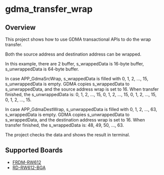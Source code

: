 # gdma_transfer_wrap

## Overview
This project shows how to use GDMA transactional APIs to do the wrap transfer.

Both the source address and destination address can be wrapped.

In this example, there are 2 buffer, s_wrappedData is 16-byte buffer,
s_unwrappedData is 64-byte buffer.

In case APP_GdmaSrcWrap, s_wrappedData is filled with 0, 1, 2, ..., 15,
s_unwrappedData is empty. GDMA copies s_wrappedData to s_unwrappedData, and the
source address wrap is set to 16. When transfer finished, the s_unwrappedData is:
0, 1, 2, ..., 15, 0, 1, 2, ..., 15, 0, 1, 2, ..., 15, 0, 1, 2, ..., 15.

In case APP_GdmaDestWrap, s_unwrappedData is filled with 0, 1, 2, ..., 63,
s_wrappedData is empty. GDMA copies s_unwrappedData to s_wrappedData, and the
destination address wrap is set to 16. When transfer finished, the s_wrappedData is:
48, 49, 50, ..., 63.

The project checks the data and shows the result in terminal.

## Supported Boards
- [FRDM-RW612](../../../_boards/frdmrw612/driver_examples/gdma/transfer_wrap/example_board_readme.md)
- [RD-RW612-BGA](../../../_boards/rdrw612bga/driver_examples/gdma/transfer_wrap/example_board_readme.md)
